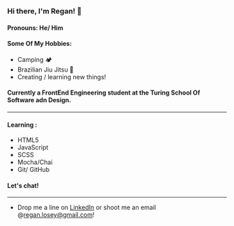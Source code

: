 ### Hi there, I'm Regan! 👋

<!-- 
**reganlosey/reganlosey** is a ✨ _special_ ✨ repository because its `README.md` (this file) appears on your GitHub profile. -->
<!-- 
Here are some ideas to get you started:
 -->
#### Pronouns: He/ Him

#### Some Of My Hobbies: 
  - Camping 🏕
  - Brazilian Jiu Jitsu 🥋
  - Creating / learning new things! 


#### Currently a FrontEnd Engineering student at the Turing School Of Software adn Design.
<hr>

#### Learning :
  - HTML5
  - JavaScript
  - SCSS
  - Mocha/Chai
  - Git/ GitHub


#### Let's chat! 
<hr>

 - Drop me a line on [LinkedIn](https://www.linkedin.com/in/regan-losey/) or shoot me an email @regan.losey@gmail.com!
